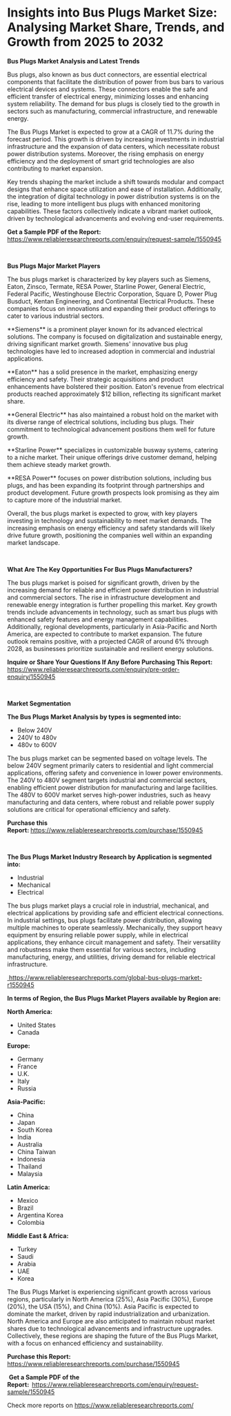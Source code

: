 <p><h1>Insights into Bus Plugs Market Size: Analysing Market Share, Trends, and Growth from 2025 to 2032</h1></p><p><strong>Bus Plugs Market Analysis and Latest Trends</strong></p>
<p><p>Bus plugs, also known as bus duct connectors, are essential electrical components that facilitate the distribution of power from bus bars to various electrical devices and systems. These connectors enable the safe and efficient transfer of electrical energy, minimizing losses and enhancing system reliability. The demand for bus plugs is closely tied to the growth in sectors such as manufacturing, commercial infrastructure, and renewable energy.</p><p>The Bus Plugs Market is expected to grow at a CAGR of 11.7% during the forecast period. This growth is driven by increasing investments in industrial infrastructure and the expansion of data centers, which necessitate robust power distribution systems. Moreover, the rising emphasis on energy efficiency and the deployment of smart grid technologies are also contributing to market expansion.</p><p>Key trends shaping the market include a shift towards modular and compact designs that enhance space utilization and ease of installation. Additionally, the integration of digital technology in power distribution systems is on the rise, leading to more intelligent bus plugs with enhanced monitoring capabilities. These factors collectively indicate a vibrant market outlook, driven by technological advancements and evolving end-user requirements.</p></p>
<p><strong>Get a Sample PDF of the Report:&nbsp;</strong> <a href="https://www.reliableresearchreports.com/enquiry/request-sample/1550945?utm_campaign=2203&utm_medium=2&utm_source=Github&utm_content=ia&utm_term=16022025&utm_id=bus-plugs">https://www.reliableresearchreports.com/enquiry/request-sample/1550945</a></p>
<p>&nbsp;</p>
<p><strong>Bus Plugs Major Market Players</strong></p>
<p><p>The bus plugs market is characterized by key players such as Siemens, Eaton, Zinsco, Termate, RESA Power, Starline Power, General Electric, Federal Pacific, Westinghouse Electric Corporation, Square D, Power Plug Busduct, Kentan Engineering, and Continental Electrical Products. These companies focus on innovations and expanding their product offerings to cater to various industrial sectors.</p><p>**Siemens** is a prominent player known for its advanced electrical solutions. The company is focused on digitalization and sustainable energy, driving significant market growth. Siemens' innovative bus plug technologies have led to increased adoption in commercial and industrial applications.</p><p>**Eaton** has a solid presence in the market, emphasizing energy efficiency and safety. Their strategic acquisitions and product enhancements have bolstered their position. Eaton's revenue from electrical products reached approximately $12 billion, reflecting its significant market share.</p><p>**General Electric** has also maintained a robust hold on the market with its diverse range of electrical solutions, including bus plugs. Their commitment to technological advancement positions them well for future growth.</p><p>**Starline Power** specializes in customizable busway systems, catering to a niche market. Their unique offerings drive customer demand, helping them achieve steady market growth.</p><p>**RESA Power** focuses on power distribution solutions, including bus plugs, and has been expanding its footprint through partnerships and product development. Future growth prospects look promising as they aim to capture more of the industrial market.</p><p>Overall, the bus plugs market is expected to grow, with key players investing in technology and sustainability to meet market demands. The increasing emphasis on energy efficiency and safety standards will likely drive future growth, positioning the companies well within an expanding market landscape.</p></p>
<p>&nbsp;</p>
<p><strong>What Are The Key Opportunities For Bus Plugs Manufacturers?</strong></p>
<p><p>The bus plugs market is poised for significant growth, driven by the increasing demand for reliable and efficient power distribution in industrial and commercial sectors. The rise in infrastructure development and renewable energy integration is further propelling this market. Key growth trends include advancements in technology, such as smart bus plugs with enhanced safety features and energy management capabilities. Additionally, regional developments, particularly in Asia-Pacific and North America, are expected to contribute to market expansion. The future outlook remains positive, with a projected CAGR of around 6% through 2028, as businesses prioritize sustainable and resilient energy solutions.</p></p>
<p><strong>Inquire or Share Your Questions If Any Before Purchasing This Report:</strong> <a href="https://www.reliableresearchreports.com/enquiry/pre-order-enquiry/1550945?utm_campaign=2203&utm_medium=2&utm_source=Github&utm_content=ia&utm_term=16022025&utm_id=bus-plugs">https://www.reliableresearchreports.com/enquiry/pre-order-enquiry/1550945</a></p>
<p>&nbsp;</p>
<p><strong>Market Segmentation</strong></p>
<p><strong>The Bus Plugs Market Analysis by types is segmented into:</strong></p>
<p><ul><li>Below 240V</li><li>240V to 480v</li><li>480v to 600V</li></ul></p>
<p><p>The bus plugs market can be segmented based on voltage levels. The below 240V segment primarily caters to residential and light commercial applications, offering safety and convenience in lower power environments. The 240V to 480V segment targets industrial and commercial sectors, enabling efficient power distribution for manufacturing and large facilities. The 480V to 600V market serves high-power industries, such as heavy manufacturing and data centers, where robust and reliable power supply solutions are critical for operational efficiency and safety.</p></p>
<p><strong>Purchase this Report:&nbsp;</strong><a href="https://www.reliableresearchreports.com/purchase/1550945?utm_campaign=2203&utm_medium=2&utm_source=Github&utm_content=ia&utm_term=16022025&utm_id=bus-plugs">https://www.reliableresearchreports.com/purchase/1550945</a></p>
<p>&nbsp;</p>
<p><strong>The Bus Plugs Market Industry Research by Application is segmented into:</strong></p>
<p><ul><li>Industrial</li><li>Mechanical</li><li>Electrical</li></ul></p>
<p><p>The bus plugs market plays a crucial role in industrial, mechanical, and electrical applications by providing safe and efficient electrical connections. In industrial settings, bus plugs facilitate power distribution, allowing multiple machines to operate seamlessly. Mechanically, they support heavy equipment by ensuring reliable power supply, while in electrical applications, they enhance circuit management and safety. Their versatility and robustness make them essential for various sectors, including manufacturing, energy, and utilities, driving demand for reliable electrical infrastructure.</p></p>
<p><a href="https://www.reliableresearchreports.com/global-bus-plugs-market-r1550945?utm_campaign=2203&utm_medium=2&utm_source=Github&utm_content=ia&utm_term=16022025&utm_id=bus-plugs">&nbsp;https://www.reliableresearchreports.com/global-bus-plugs-market-r1550945</a></p>
<p><strong>In terms of Region, the Bus Plugs Market Players available by Region are:</strong></p>
<p>
    <p> <strong> North America: </strong>
        <ul>
            <li>United States</li>
            <li>Canada</li>
        </ul>
        </p> 
    <p> <strong> Europe: </strong>
        <ul>
            <li>Germany</li>
            <li>France</li>
            <li>U.K.</li>
            <li>Italy</li>
            <li>Russia</li>
        </ul>
        </p> 
    <p> <strong> Asia-Pacific: </strong>
        <ul>
            <li>China</li>
            <li>Japan</li>
            <li>South Korea</li>
            <li>India</li>
            <li>Australia</li>
            <li>China Taiwan</li>
            <li>Indonesia</li>
            <li>Thailand</li>
            <li>Malaysia</li>
        </ul>
        </p> 
    <p> <strong> Latin America: </strong>
        <ul>
            <li>Mexico</li>
            <li>Brazil</li>
            <li>Argentina Korea</li>
            <li>Colombia</li>
        </ul>
        </p> 
    <p> <strong> Middle East & Africa: </strong>
        <ul>
            <li>Turkey</li>
            <li>Saudi</li>
            <li>Arabia</li>
            <li>UAE</li>
            <li>Korea</li>
        </ul>
    </p>
    </p>
<p><p>The Bus Plugs Market is experiencing significant growth across various regions, particularly in North America (25%), Asia Pacific (30%), Europe (20%), the USA (15%), and China (10%). Asia Pacific is expected to dominate the market, driven by rapid industrialization and urbanization. North America and Europe are also anticipated to maintain robust market shares due to technological advancements and infrastructure upgrades. Collectively, these regions are shaping the future of the Bus Plugs Market, with a focus on enhanced efficiency and sustainability.</p></p>
<p><strong>Purchase this Report: </strong><a href="https://www.reliableresearchreports.com/purchase/1550945?utm_campaign=2203&utm_medium=2&utm_source=Github&utm_content=ia&utm_term=16022025&utm_id=bus-plugs">https://www.reliableresearchreports.com/purchase/1550945</a></p>
<p>&nbsp;<strong>Get a Sample PDF of the Report:&nbsp;&nbsp;</strong><a href="https://www.reliableresearchreports.com/enquiry/request-sample/1550945?utm_campaign=2203&utm_medium=2&utm_source=Github&utm_content=ia&utm_term=16022025&utm_id=bus-plugs">https://www.reliableresearchreports.com/enquiry/request-sample/1550945</a></p>
<p><strong></strong></p>
<p>Check more reports on <a href="https://www.reliableresearchreports.com/?utm_campaign=2203&utm_medium=2&utm_source=Github&utm_content=ia&utm_term=16022025&utm_id=bus-plugs">https://www.reliableresearchreports.com/</a></p>